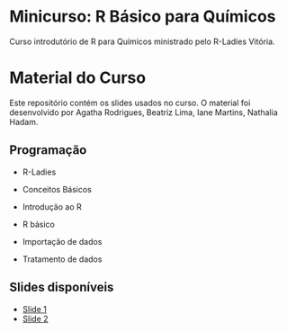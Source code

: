 # Minicurso: R Básico para Químicos

Curso introdutório de R para Químicos ministrado pelo R-Ladies Vitória.

# Material do Curso

Este repositório contém os slides usados no curso. O material foi desenvolvido por Agatha Rodrigues, Beatriz Lima, Iane Martins, Nathalia Hadam.

## Programação

- R-Ladies

- Conceitos Básicos

- Introdução ao R

- R básico

- Importação de dados

- Tratamento de dados

## Slides disponíveis

- [Slide 1](https://beatriz-ls.github.io/minicurso_r_para_quimicos_rladies/slide1.html)
- [Slide 2](https://beatriz-ls.github.io/minicurso_r_para_quimicos_rladies/slide2.html)


